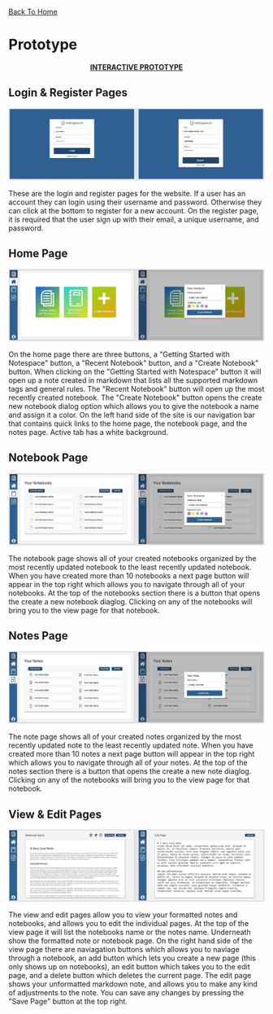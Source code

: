[Back To Home](https://github.com/Karrotts/notespace.io)
# Prototype
<p align="center"><strong><a href="https://xd.adobe.com/view/c6102a88-f562-4b5e-8998-c8fc14009859-9343/">INTERACTIVE PROTOTYPE</a></strong></p>

## Login & Register Pages
![Login & Register](/prototype/images/LoginRegister.JPG)

These are the login and register pages for the website. If a user has an account they can login using their username and password. Otherwise they can click at the bottom to register for a new account. On the register page, it is required that the user sign up with their email, a unique username, and password.

## Home Page
![Home](/prototype/images/Home.JPG)

On the home page there are three buttons, a "Getting Started with Notespace" button, a "Recent Notebook" button, and a "Create Notebook" button. When clicking on the "Getting Started with Notespace" button it will open up a note created in markdown that lists all the supported markdown tags and general rules. The "Recent Notebook" button will open up the most recently created notebook. The "Create Notebook" button opens the create new notebook dialog option which allows you to give the notebook a name and assign it a color. On the left hand side of the site is our navigation bar that contains quick links to the home page, the notebook page, and the notes page. Active tab has a white background.

## Notebook Page
![Notebooks](/prototype/images/Notebooks.JPG)

The notebook page shows all of your created notebooks organized by the most recently updated notebook to the least recently updated notebook. When you have created more than 10 notebooks a next page button will appear in the top right which allows you to navigate through all of your notebooks. At the top of the notebooks section there is a button that opens the create a new notebook diaglog. Clicking on any of the notebooks will bring you to the view page for that notebook.

## Notes Page
![Notes](/prototype/images/Notes.JPG)

The note page shows all of your created notes organized by the most recently updated note to the least recently updated note. When you have created more than 10 notes a next page button will appear in the top right which allows you to navigate through all of your notes. At the top of the notes section there is a button that opens the create a new note diaglog. Clicking on any of the notebooks will bring you to the view page for that notebook.

## View & Edit Pages
![View & Edit](/prototype/images/ViewEdit.JPG)

The view and edit pages allow you to view your formatted notes and notebooks, and allows you to edit the individual pages. At the top of the view page it will list the notebooks name or the notes name. Underneath show the formatted note or notebook page. On the right hand side of the view page there are naviagation buttons which allows you to naviage through a notebook, an add button which lets you create a new page (this only shows up on notebooks), an edit button which takes you to the edit page, and a delete button which deletes the current page. The edit page shows your unformatted markdown note, and allows you to make any kind of adjustments to the note. You can save any changes by pressing the "Save Page" button at the top right.
